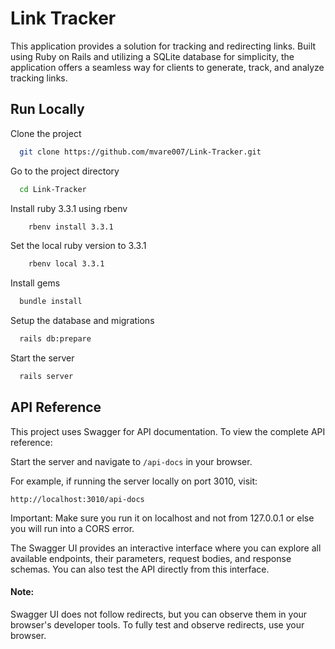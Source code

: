 
# Link Tracker


This application provides a solution for tracking and redirecting links. Built using Ruby on Rails and utilizing a SQLite database for simplicity, the application offers a seamless way for clients to generate, track, and analyze tracking links.
## Run Locally

Clone the project

```bash
  git clone https://github.com/mvare007/Link-Tracker.git
```

Go to the project directory

```bash
  cd Link-Tracker
```

Install ruby 3.3.1 using rbenv

```bash
	rbenv install 3.3.1
```

Set the local ruby version to 3.3.1

```bash
	rbenv local 3.3.1
```

Install gems

```bash
  bundle install
```

Setup the database and migrations

```bash
  rails db:prepare
```

Start the server

```bash
  rails server
```


## API Reference

This project uses Swagger for API documentation. To view the complete API reference:

Start the server and navigate to `/api-docs` in your browser.

For example, if running the server locally on port 3010, visit:

`http://localhost:3010/api-docs`

Important: Make sure you run it on localhost and not from 127.0.0.1 or else you will run into a CORS error.

The Swagger UI provides an interactive interface where you can explore all available endpoints, their parameters, request bodies, and response schemas. You can also test the API directly from this interface.

#### Note:

Swagger UI does not follow redirects, but you can observe them in your browser's developer tools.
To fully test and observe redirects, use your browser.